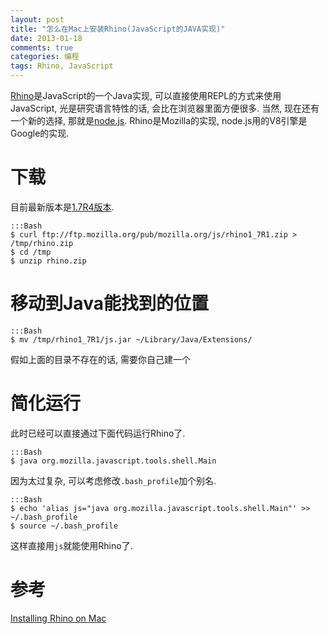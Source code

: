```yaml
---
layout: post
title: "怎么在Mac上安装Rhino(JavaScript的JAVA实现)"
date: 2013-01-18
comments: true
categories: 编程
tags: Rhino, JavaScript
---
```


[Rhino](https://github.com/mozilla/rhino)是JavaScript的一个Java实现, 可以直接使用REPL的方式来使用JavaScript, 光是研究语言特性的话, 会比在浏览器里面方便很多.  当然, 现在还有一个新的选择, 那就是[node.js](http://nodejs.org/).  Rhino是Mozilla的实现, node.js用的V8引擎是Google的实现.  
<!-- more -->

# 下载
目前最新版本是[1.7R4版本](https://developer.mozilla.org/en-US/docs/Rhino/Download_Rhino?redirectlocale=en-US&redirectslug=RhinoDownload).

    :::Bash
    $ curl ftp://ftp.mozilla.org/pub/mozilla.org/js/rhino1_7R1.zip > /tmp/rhino.zip
    $ cd /tmp
    $ unzip rhino.zip

# 移动到Java能找到的位置

    :::Bash
    $ mv /tmp/rhino1_7R1/js.jar ~/Library/Java/Extensions/

假如上面的目录不存在的话, 需要你自己建一个  

# 简化运行
此时已经可以直接通过下面代码运行Rhino了.  

    :::Bash
    $ java org.mozilla.javascript.tools.shell.Main

因为太过复杂, 可以考虑修改`.bash_profile`加个别名.  

    :::Bash
    $ echo 'alias js="java org.mozilla.javascript.tools.shell.Main"' >> ~/.bash_profile
    $ source ~/.bash_profile

这样直接用`js`就能使用Rhino了.  

# 参考
[Installing Rhino on Mac](http://www.phpied.com/installing-rhino-on-mac/)


